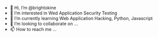 - 👋 Hi, I’m @brightokine
- 👀 I’m interested in Wed Application Security Testing
- 🌱 I’m currently learning Web Application Hacking, Python, Javascript
- 💞️ I’m looking to collaborate on ...
- 📫 How to reach me ...

<!---
brightokine/brightokine is a ✨ special ✨ repository because its `README.md` (this file) appears on your GitHub profile.
You can click the Preview link to take a look at your changes.
--->
